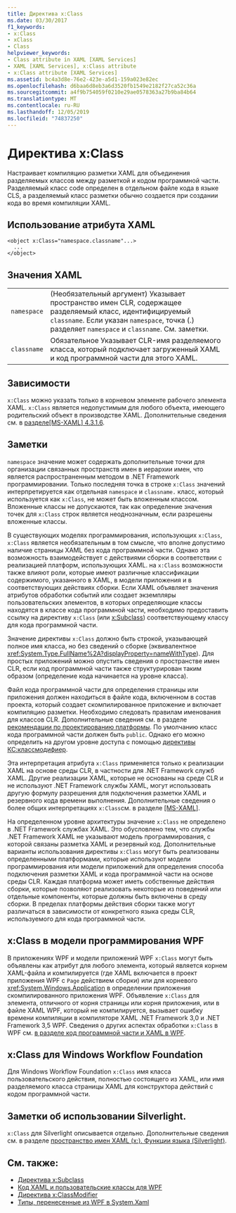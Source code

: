 ```yaml
---
title: Директива x:Class
ms.date: 03/30/2017
f1_keywords:
- x:Class
- xClass
- Class
helpviewer_keywords:
- Class attribute in XAML [XAML Services]
- XAML [XAML Services], x:Class attribute
- x:Class attribute [XAML Services]
ms.assetid: bc4a3d8e-76e2-423e-a5d1-159a023e82ec
ms.openlocfilehash: d6baa6d8eb3a6d3520fb1549e2182f27ca52c36a
ms.sourcegitcommit: a4f9b754059f0210e29ae0578363a27b9ba84b64
ms.translationtype: MT
ms.contentlocale: ru-RU
ms.lasthandoff: 12/05/2019
ms.locfileid: "74837250"
---
```

# <a name="xclass-directive"></a>Директива x:Class
Настраивает компиляцию разметки XAML для объединения разделяемых классов между разметкой и кодом программной части. Разделяемый класс code определен в отдельном файле кода в языке CLS, а разделяемый класс разметки обычно создается при создании кода во время компиляции XAML.  
  
## <a name="xaml-attribute-usage"></a>Использование атрибута XAML  
  
```xaml  
<object x:Class="namespace.classname"...>  
  ...  
</object>  
```  
  
## <a name="xaml-values"></a>Значения XAML  
  
|||  
|-|-|  
|`namespace`|(Необязательный аргумент) Указывает пространство имен CLR, содержащее разделяемый класс, идентифицируемый `classname`. Если указан `namespace`, точка (.) разделяет `namespace` и `classname`. См. заметки.|  
|`classname`|Обязательное Указывает CLR-имя разделяемого класса, который подключает загруженный XAML и код программной части для этого XAML.|  
  
## <a name="dependencies"></a>Зависимости  
 `x:Class` можно указать только в корневом элементе рабочего элемента XAML. `x:Class` является недопустимым для любого объекта, имеющего родительский объект в производстве XAML. Дополнительные сведения см. в [разделе\[MS-XAML\] 4.3.1.6](https://docs.microsoft.com/previous-versions/msp-n-p/ff650760(v=pandp.10)).  
  
## <a name="remarks"></a>Заметки  
 `namespace` значение может содержать дополнительные точки для организации связанных пространств имен в иерархии имен, что является распространенным методом в .NET Framework программировании. Только последняя точка в строке `x:Class` значений интерпретируется как отдельная `namespace` и `classname.` класс, который используется как `x:Class`, не может быть вложенным классом. Вложенные классы не допускаются, так как определение значения точек для `x:Class` строк является неоднозначным, если разрешены вложенные классы.  
  
 В существующих моделях программирования, использующих `x:Class`, `x:Class` является необязательным в том смысле, что вполне допустимо наличие страницы XAML без кода программной части. Однако эта возможность взаимодействует с действиями сборки в соответствии с реализацией платформ, использующих XAML. на `x:Class` возможности также влияют роли, которые имеют различные классификации содержимого, указанного в XAML, в модели приложения и в соответствующих действиях сборки. Если XAML объявляет значения атрибутов обработки событий или создает экземпляры пользовательских элементов, в которых определяющие классы находятся в классе кода программной части, необходимо предоставить ссылку на директиву `x:Class` (или [x:Subclass](x-subclass-directive.md)) соответствующему классу для кода программной части.  
  
 Значение директивы `x:Class` должно быть строкой, указывающей полное имя класса, но без сведений о сборке (эквивалентное <xref:System.Type.FullName%2A?displayProperty=nameWithType>). Для простых приложений можно опустить сведения о пространстве имен CLR, если код программной части также структурирован таким образом (определение кода начинается на уровне класса).  
  
 Файл кода программной части для определения страницы или приложения должен находиться в файле кода, включенном в состав проекта, который создает скомпилированное приложение и включает компиляцию разметки. Необходимо следовать правилам именования для классов CLR. Дополнительные сведения см. в разделе [рекомендации по проектированию платформы](../../standard/design-guidelines/index.md). По умолчанию класс кода программной части должен быть `public`. Однако его можно определить на другом уровне доступа с помощью [директивы КС:классмодифиер](x-classmodifier-directive.md).  
  
 Эта интерпретация атрибута `x:Class` применяется только к реализации XAML на основе среды CLR, в частности для .NET Framework служб XAML. Другие реализации XAML, которые не основаны на среде CLR и не используют .NET Framework службы XAML, могут использовать другую формулу разрешения для подключения разметки XAML и резервного кода времени выполнения. Дополнительные сведения о более общих интерпретациях `x:Class`см. в разделе [\[MS-XAML\]](https://docs.microsoft.com/previous-versions/msp-n-p/ff650760(v=pandp.10)).  
  
 На определенном уровне архитектуры значение `x:Class` не определено в .NET Framework службах XAML. Это обусловлено тем, что службы .NET Framework XAML не указывают модель программирования, с которой связаны разметка XAML и резервный код. Дополнительные варианты использования директивы `x:Class` могут быть реализованы определенными платформами, которые используют модели программирования или модели приложений для определения способа подключения разметки XAML и кода программной части на основе среды CLR. Каждая платформа может иметь собственные действия сборки, которые позволяют реализовать некоторые из поведений или отдельные компоненты, которые должны быть включены в среду сборки. В пределах платформы действия сборки также могут различаться в зависимости от конкретного языка среды CLR, используемого для кода программной части.  
  
## <a name="xclass-in-the-wpf-programming-model"></a>x:Class в модели программирования WPF  
 В приложениях WPF и модели приложений WPF `x:Class` могут быть объявлены как атрибут для любого элемента, который является корнем XAML-файла и компилируется (где XAML включается в проект приложения WPF с `Page` действием сборки) или для корневого <xref:System.Windows.Application> в определении приложения скомпилированного приложения WPF. Объявление `x:Class` для элемента, отличного от корня страницы или корня приложения, или в файле XAML WPF, который не компилируется, вызывает ошибку времени компиляции в компиляторе XAML .NET Framework 3,0 и .NET Framework 3,5 WPF. Сведения о других аспектах обработки `x:Class` в WPF см. [в разделе код программной части и XAML в WPF](../wpf/advanced/code-behind-and-xaml-in-wpf.md).  
  
## <a name="xclass-for-windows-workflow-foundation"></a>x:Class для Windows Workflow Foundation  
 Для Windows Workflow Foundation `x:Class` имя класса пользовательского действия, полностью состоящего из XAML, или имя разделяемого класса страницы XAML для конструктора действий с кодом программной части.  
  
## <a name="silverlight-usage-notes"></a>Заметки об использовании Silverlight.  
 `x:Class` для Silverlight описывается отдельно. Дополнительные сведения см. в разделе [пространство имен XAML (x:). Функции языка (Silverlight)](https://docs.microsoft.com/previous-versions/windows/silverlight/dotnet-windows-silverlight/cc188995(v=vs.95)).  
  
## <a name="see-also"></a>См. также:

- [Директива x:Subclass](x-subclass-directive.md)
- [Код XAML и пользовательские классы для WPF](../wpf/advanced/xaml-and-custom-classes-for-wpf.md)
- [Директива x:ClassModifier](x-classmodifier-directive.md)
- [Типы, перенесенные из WPF в System.Xaml](types-migrated-from-wpf-to-system-xaml.md)
